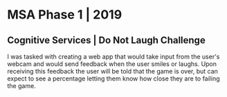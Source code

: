 # MSA Phase 1 | 2019
## Cognitive Services | Do Not Laugh Challenge

I was tasked with creating a web app that would take input from the user's webcam and would send feedback when the user smiles or laughs. Upon receiving this feedback the user will be told that the game is over, but can expect to see a percentage letting them know how close they are to failing the game.
